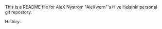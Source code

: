 This is a README file for AleX Nyström "AleXwern"'s Hive Helsinki personal git repostory.

History:
